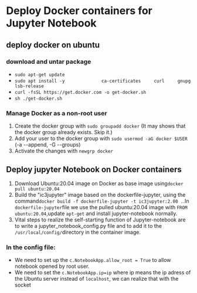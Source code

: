 # Deploy Docker containers for Jupyter Notebook
## deploy docker on ubuntu
### download and untar package
- `sudo apt-get update`
- `sudo apt install -y             
 ca-certificates    
 curl    
 gnupg    
 lsb-release`
- `curl -fsSL https://get.docker.com -o get-docker.sh`
- `sh ./get-docker.sh`

### Manage Docker as a non-root user

1. Create the docker group with `sudo groupadd docker` (It may shows that the docker group already exists. Skip it.)
2. Add your user to the docker group with `sudo usermod -aG docker $USER` (-a --append, -G --groups)
3. Activate the changes with `newgrp docker`

## Deploy jupyter Notebook on Docker containers

1. Download Ubuntu:20.04 image on Docker as base image using`docker pull ubuntu:20.04`
2. Build the "ic3jupyter" image based on the dockerfile-jupyter, using the command`docker build -f dockerfile-jupyter -t ic3jupyter:2.00 .`.In `dockerfile-jupyter`file we use the pulled ubuntu:20.04 image with `FROM ubuntu:20.04`,update `apt-get` and install jupyter-notebook normally.
3. Vital steps to realize the self-starting function of Jupyter-notebook are to write a jupyter_notebook_config.py file and to add it to the `/usr/local/config/`directory in the container image.

### In the config file:
- We need to set up the `c.NotebookApp.allow_root = True` to allow notebook opened by root user.
- We need to set the `c.NotebookApp.ip=ip` where ip means the ip adress of the Ubuntu server instead of `localhost`, we can realize that with the socket 

